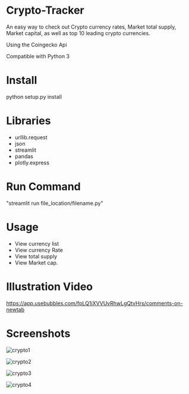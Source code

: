 # Crypto-Tracker
An easy way to check out Crypto currency rates, Market total supply, Market capital, as well as top 10 leading crypto currencies.

Using the Coingecko Api

Compatible with Python 3

# Install
python setup.py install

# Libraries

* urllib.request
* json
* streamlit
* pandas
* plotly.express

# Run Command

"streamlit run file_location/filename.py"

# Usage

* View currency list
* View currency Rate
* View total supply
* View Market cap.

# Illustration Video

https://app.usebubbles.com/fpLQ1jXVVUvRhwLgQtvHrs/comments-on-newtab

# Screenshots

![crypto1](https://user-images.githubusercontent.com/100147276/155090956-ef31f55a-a630-4ff0-ba6c-0a1b77ed0406.PNG)

![crypto2](https://user-images.githubusercontent.com/100147276/155091043-89a446ae-de1e-4b32-a9ff-efcad66138b6.PNG)

![crypto3](https://user-images.githubusercontent.com/100147276/155091221-67ad0ebc-ad67-4224-ac2d-27480660e25a.PNG)

![crypto4](https://user-images.githubusercontent.com/100147276/155091235-4647c04f-57d3-4336-aaa4-580460eb1b83.PNG)





